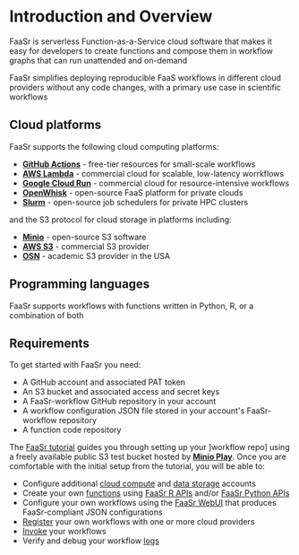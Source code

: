 # Introduction and Overview

FaaSr is serverless Function-as-a-Service cloud software that makes it easy for 
developers to create functions and compose them in workflow graphs that can run 
unattended and on-demand

FaaSr simplifies deploying reproducible FaaS workflows in different cloud providers 
without any code changes, with a primary use case in scientific workflows


## Cloud platforms

FaaSr supports the following cloud computing platforms:

- __[GitHub Actions]__ - free-tier resources for small-scale workflows
- __[AWS Lambda]__ - commercial cloud for scalable, low-latency worrkflows
- __[Google Cloud Run]__ - commercial cloud for resource-intensive workflows
- __[OpenWhisk]__ - open-source FaaS platform for private clouds
- __[Slurm]__ - open-source job schedulers for private HPC clusters

[GitHub Actions]: https://github.com/features/actions
[AWS Lambda]: https://aws.amazon.com/pm/lambda
[Google Cloud Run]: https://cloud.google.com/run
[OpenWhisk]: https://openwhisk.apache.org/
[Slurm]: https://slurm.schedmd.com/

and the S3 protocol for cloud storage in platforms including:

- __[Minio]__ - open-source S3 software
- __[AWS S3]__ - commercial S3 provider
- __[OSN]__ - academic S3 provider in the USA

[Minio]: https://www.min.io/
[AWS S3]: https://aws.amazon.com/pm/serv-s3
[OSN]: https://openstoragenetwork.github.io/docs/portal/

## Programming languages

FaaSr supports workflows with functions written in Python, R, or a combination of both

## Requirements

To get started with FaaSr you need:

- A GitHub account and associated PAT token
- An S3 bucket and associated access and secret keys
- A FaaSr-workflow GitHub repository in your account
- A workflow configuration JSON file stored in your account's FaaSr-workflow repository
- A function code repository

The [FaaSr tutorial] guides you through setting up your ]workflow repo] using a freely available public S3 test bucket hosted by __[Minio Play]__. Once you are comfortable with the initial setup from the tutorial, you will be able to:

- Configure additional [cloud compute] and [data storage] accounts
- Create your own [functions] using [FaaSr R APIs] and/or [FaaSr Python APIs]
- Configure your own workflows using the [FaaSr WebUI] that produces FaaSr-compliant JSON configurations
- [Register] your own workflows with one or more cloud providers
- [Invoke] your workflows
- Verify and debug your workflow [logs]


[FaaSr tutorial]: tutorial.md
[cloud compute]: compute_servers.md
[data storage]: data_servers.md
[workflow repo]: workflow_repo.md
[functions]: functions.md
[FaaSr R APIs]: r_api.md
[FaaSr Python APIs]: py_api.md
[workflows]: workflows.md
[FaaSr WebUI]: webui.md
[Register]: register_workflow.md
[Invoke]: invoke_workflow.md
[logs]: logs.md
[Minio Play]: https://play.min.io/
